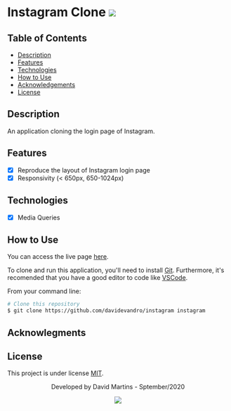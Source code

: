 # Instagram Clone <img src = "https://img.shields.io/badge/license-MIT-blue">

## Table of Contents

* [Description](#description)
* [Features](#features)
* [Technologies](#technologies)
* [How to Use](#how-to-use)
* [Acknowledgements](#acknowlegments)
* [License](#license)

## Description

An application cloning the login page of Instagram.

## Features

- [x] Reproduce the layout of Instagram login page
- [x] Responsivity (< 650px, 650-1024px)

## Technologies

- [x] Media Queries

## How to Use

You can access the live page [here](https://davidevandro.github.io/instagram/).

To clone and run this application, you'll need to install [Git](https://git-scm.com). Furthermore, it's recomended that you have a good editor to code like [VSCode](https://code.visualstudio.com/).

From your command line:

```bash
# Clone this repository
$ git clone https://github.com/davidevandro/instagram instagram
```

## Acknowlegments


## License

This project is under license [MIT](https://github.com/davidevandro/gameplay/blob/main/LICENSE).

<div align="center">

Developed by David Martins - Sptember/2020

[<img src="https://img.shields.io/static/v1?label= &message=David Evandro Amorim Martins&color=blue&logo=linkedin&link=https://www.linkedin.com/in/david-evandro-martins/"/>](https://www.linkedin.com/in/david-evandro-martins/)

</div>
